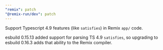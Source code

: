 ```yaml
---
"remix": patch
"@remix-run/dev": patch
---
```


Support Typescript 4.9 features (like `satisfies`) in Remix `app/` code.

esbuild 0.15.13 added support for parsing TS 4.9 `satisfies`, so upgrading to esbuild 0.16.3 adds that ability to the Remix compiler.
